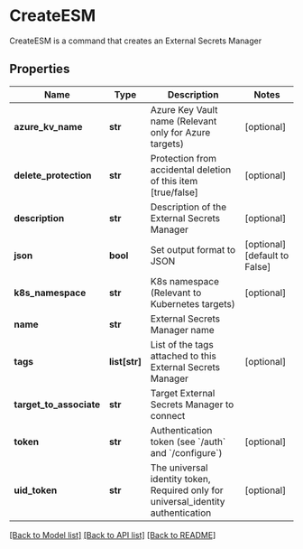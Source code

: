# CreateESM

CreateESM is a command that creates an External Secrets Manager
## Properties
Name | Type | Description | Notes
------------ | ------------- | ------------- | -------------
**azure_kv_name** | **str** | Azure Key Vault name (Relevant only for Azure targets) | [optional] 
**delete_protection** | **str** | Protection from accidental deletion of this item [true/false] | [optional] 
**description** | **str** | Description of the External Secrets Manager | [optional] 
**json** | **bool** | Set output format to JSON | [optional] [default to False]
**k8s_namespace** | **str** | K8s namespace (Relevant to Kubernetes targets) | [optional] 
**name** | **str** | External Secrets Manager name | 
**tags** | **list[str]** | List of the tags attached to this External Secrets Manager | [optional] 
**target_to_associate** | **str** | Target External Secrets Manager to connect | 
**token** | **str** | Authentication token (see &#x60;/auth&#x60; and &#x60;/configure&#x60;) | [optional] 
**uid_token** | **str** | The universal identity token, Required only for universal_identity authentication | [optional] 

[[Back to Model list]](../README.md#documentation-for-models) [[Back to API list]](../README.md#documentation-for-api-endpoints) [[Back to README]](../README.md)



